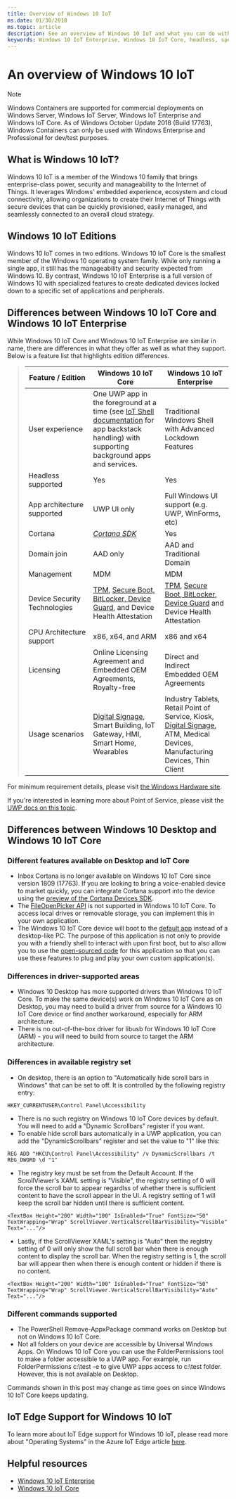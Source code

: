 ```yaml
---
title: Overview of Windows 10 IoT 
ms.date: 01/30/2018
ms.topic: article
description: See an overview of Windows 10 IoT and what you can do with it. Review differences between Windows 10 IoT Core, Windows 10 IoT Enterprise, and Windows 10 Desktop.
keywords: Windows 10 IoT Enterprise, Windows 10 IoT Core, headless, speech, features, binary edition, editions 
---
```


# An overview of Windows 10 IoT 

> [!NOTE]
> Windows Containers are supported for commercial deployments on Windows Server, Windows IoT Server, Windows IoT Enterprise and Windows IoT Core.  As of Windows October Update 2018 (Build 17763), Windows Containers can only be used with Windows Enterprise and Professional for dev/test purposes.

## What is Windows 10 IoT?
Windows 10 IoT is a member of the Windows 10 family that brings enterprise-class power, security and manageability to the Internet of Things.  It leverages Windows' embedded experience, ecosystem and cloud connectivity, allowing organizations to create their Internet of Things with secure devices that can be quickly provisioned, easily managed, and seamlessly connected to an overall cloud strategy.  

## Windows 10 IoT Editions
Windows 10 IoT comes in two editions.  Windows 10 IoT Core is the smallest member of the Windows 10 operating system family.  While only running a single app, it still has the manageability and security expected from Windows 10.  By contrast, Windows 10 IoT Enterprise is a full version of Windows 10 with specialized features to create dedicated devices locked down to a specific set of applications and peripherals. 

## Differences between Windows 10 IoT Core and Windows 10 IoT Enterprise

While Windows 10 IoT Core and Windows 10 IoT Enterprise are similar in name, there are differences in what they offer as well as what they support. Below is a feature list that highlights edition differences.

> | Feature&nbsp;/&nbsp;Edition | Windows 10 IoT Core  |  Windows 10 IoT Enterprise  |
> |-------------|----------|---------|
> | User experience | One UWP app in the foreground at a time (see [IoT Shell documentation](https://docs.microsoft.com/windows/iot-core/develop-your-app/iotcoreshell) for app backstack handling) with supporting background apps and services. | Traditional Windows Shell with Advanced Lockdown Features |
> | Headless supported | Yes | Yes |
> | App architecture supported | UWP UI only | Full Windows UI support (e.g. UWP, WinForms, etc) |
> | Cortana | [*Cortana SDK*](https://developer.microsoft.com/cortana/devices) | Yes |
> | Domain join | AAD only | AAD and Traditional Domain |
> | Management | MDM | MDM |
> | Device Security Technologies | [TPM](https://docs.microsoft.com/windows/iot-core/secure-your-device/tpm), [Secure Boot, BitLocker, Device Guard](https://docs.microsoft.com/windows/iot-core/secure-your-device/securebootandbitlocker), and Device Health Attestation | [TPM](https://docs.microsoft.com/windows/iot-core/secure-your-device/tpm), [Secure Boot, BitLocker, Device Guard](https://docs.microsoft.com/windows/iot-core/secure-your-device/securebootandbitlocker) and Device Health Attestation |
> | CPU Architecture support | x86, x64, and ARM | x86 and x64 |
> | Licensing | Online Licensing Agreement and Embedded OEM Agreements, Royalty-free | Direct and Indirect Embedded OEM Agreements |
> | Usage scenarios | [Digital Signage](https://www.microsoft.com/windowsforbusiness/digital-signage), Smart Building, IoT Gateway, HMI, Smart Home, Wearables | Industry Tablets, Retail Point of Service, Kiosk, [Digital Signage](https://www.microsoft.com/windowsforbusiness/digital-signage), ATM, Medical Devices, Manufacturing Devices, Thin Client |

For minimum requirement details, please visit [the Windows Hardware site](https://docs.microsoft.com/windows-hardware/design/minimum/minimum-hardware-requirements-overview).

If you're interested in learning more about Point of Service, please visit the [UWP docs on this topic](https://aka.ms/pointofservice).

## Differences between Windows 10 Desktop and Windows 10 IoT Core

### Different features available on Desktop and IoT Core

* Inbox Cortana is no longer available on Windows 10 IoT Core since version 1809 (17763). If you are looking to bring a voice-enabled device to market quickly, you can integrate Cortana support into the device using the [preview of the Cortana Devices SDK](https://developer.microsoft.com/cortana/devices).
* The [FileOpenPicker API](https://docs.microsoft.com/uwp/api/windows.storage.pickers.fileopenpicker) is not supported in Windows 10 IoT Core. To access local drives or removable storage, you can implement this in your own application.
* The Windows 10 IoT Core device will boot to the [default app](https://docs.microsoft.com/windows/iot-core/develop-your-app/iotcoredefaultapp) instead of a desktop-like PC. The purpose of this application is not only to provide you with a friendly shell to interact with upon first boot, but to also allow you to use the [open-sourced code](https://github.com/Microsoft/Windows-iotcore-samples/tree/master/Samples/IoTCoreDefaultApp) for this application so that you can use these features to plug and play your own custom application(s).

### Differences in driver-supported areas

* Windows 10 Desktop has more supported drivers than Windows 10 IoT Core. To make the same device(s) work on Windows 10 IoT Core as on Desktop, you may need to build a driver from source for a Windows 10 IoT Core device or find another workaround, especially for ARM architecture.
* There is no out-of-the-box driver for libusb for Windows 10 IoT Core (ARM) - you will need to build from source to target the ARM architecture.

### Differences in available registry set

* On desktop, there is an option to "Automatically hide scroll bars in Windows" that can be set to off. It is controlled by the following registry entry: 

```
HKEY_CURRENTUSER\Control Panel\Accessibility
```

* There is no such registry on Windows 10 IoT Core devices by default. You will need to add a "Dynamic Scrollbars" register if you want.
* To enable hide scroll bars automatically in a UWP application, you can add the "DynamicScrollbars" register and set the value to "1" like this:

```
REG ADD "HKCU\Control Panel\Accessibility" /v DynamicScrollbars /t REG_DWORD \d "1"
```

* The registry key must be set from the Default Account. If the ScrollViewer's XAML setting is "Visible", the registry setting of 0 will force the scroll bar to appear regardlss of whether there is sufficient content to have the scroll appear in the UI. A registry setting of 1 will keep the scroll bar hidden until there is sufficient content.

```
<TextBox Height="200" Width="100" IsEnabled="True" FontSize="50" TextWrapping="Wrap" ScrollViewer.VerticalScrollBarVisibility="Visible" Text="..."/>
```

* Lastly, if the ScrollViewer XAML's setting is "Auto" then the registry setting of 0 will only show the full scroll bar when there is enough content to display the scroll bar. When the registry setting is 1, the scroll bar will appear then when there is enough content or hidden if there is no content.

```
<TextBox Height="200" Width="100" IsEnabled="True" FontSize="50" TextWrapping="Wrap" ScrollViewer.VerticalScrollBarVisibility="Auto" Text="..."/>
```

### Different commands supported

* The PowerShell Remove-AppxPackage command works on Desktop but not on Windows 10 IoT Core.
* Not all folders on your device are accessible by Universal Windows Apps. On Windows 10 IoT Core you can use the FolderPermissions tool to make a folder accessible to a UWP app. For example, run FolderPermissions c:\test -e to give UWP apps access to c:\test folder. However, this is not available on Desktop.

Commands shown in this post may change as time goes on since Windows 10 IoT Core keeps updating.

## IoT Edge Support for Windows 10 IoT
To learn more about IoT Edge support for Windows 10 IoT, please read more about "Operating Systems" in the Azure IoT Edge article [here](https://docs.microsoft.com/azure/iot-edge/support#operating-systems).


## Helpful resources
* [Windows 10 IoT Enterprise](windows-iot-enterprise.md)
* [Windows 10 IoT Core](windows-iot-core.md)
